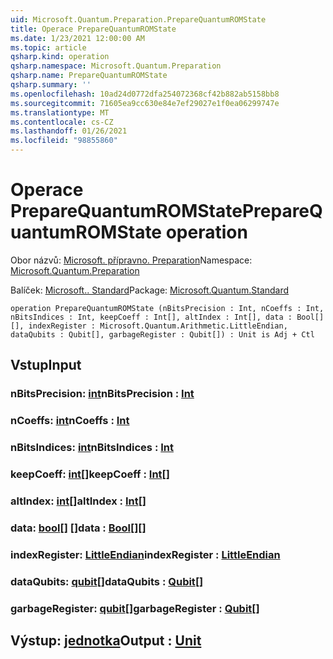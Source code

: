 ```yaml
---
uid: Microsoft.Quantum.Preparation.PrepareQuantumROMState
title: Operace PrepareQuantumROMState
ms.date: 1/23/2021 12:00:00 AM
ms.topic: article
qsharp.kind: operation
qsharp.namespace: Microsoft.Quantum.Preparation
qsharp.name: PrepareQuantumROMState
qsharp.summary: ''
ms.openlocfilehash: 10ad24d0772dfa254072368cf42b882ab5158bb8
ms.sourcegitcommit: 71605ea9cc630e84e7ef29027e1f0ea06299747e
ms.translationtype: MT
ms.contentlocale: cs-CZ
ms.lasthandoff: 01/26/2021
ms.locfileid: "98855860"
---
```

# <a name="preparequantumromstate-operation"></a><span data-ttu-id="f54b3-102">Operace PrepareQuantumROMState</span><span class="sxs-lookup"><span data-stu-id="f54b3-102">PrepareQuantumROMState operation</span></span>

<span data-ttu-id="f54b3-103">Obor názvů: [Microsoft. přípravno. Preparation](xref:Microsoft.Quantum.Preparation)</span><span class="sxs-lookup"><span data-stu-id="f54b3-103">Namespace: [Microsoft.Quantum.Preparation](xref:Microsoft.Quantum.Preparation)</span></span>

<span data-ttu-id="f54b3-104">Balíček: [Microsoft.. Standard](https://nuget.org/packages/Microsoft.Quantum.Standard)</span><span class="sxs-lookup"><span data-stu-id="f54b3-104">Package: [Microsoft.Quantum.Standard](https://nuget.org/packages/Microsoft.Quantum.Standard)</span></span>




```qsharp
operation PrepareQuantumROMState (nBitsPrecision : Int, nCoeffs : Int, nBitsIndices : Int, keepCoeff : Int[], altIndex : Int[], data : Bool[][], indexRegister : Microsoft.Quantum.Arithmetic.LittleEndian, dataQubits : Qubit[], garbageRegister : Qubit[]) : Unit is Adj + Ctl
```


## <a name="input"></a><span data-ttu-id="f54b3-105">Vstup</span><span class="sxs-lookup"><span data-stu-id="f54b3-105">Input</span></span>

### <a name="nbitsprecision--int"></a><span data-ttu-id="f54b3-106">nBitsPrecision: [int](xref:microsoft.quantum.lang-ref.int)</span><span class="sxs-lookup"><span data-stu-id="f54b3-106">nBitsPrecision : [Int](xref:microsoft.quantum.lang-ref.int)</span></span>




### <a name="ncoeffs--int"></a><span data-ttu-id="f54b3-107">nCoeffs: [int](xref:microsoft.quantum.lang-ref.int)</span><span class="sxs-lookup"><span data-stu-id="f54b3-107">nCoeffs : [Int](xref:microsoft.quantum.lang-ref.int)</span></span>




### <a name="nbitsindices--int"></a><span data-ttu-id="f54b3-108">nBitsIndices: [int](xref:microsoft.quantum.lang-ref.int)</span><span class="sxs-lookup"><span data-stu-id="f54b3-108">nBitsIndices : [Int](xref:microsoft.quantum.lang-ref.int)</span></span>




### <a name="keepcoeff--int"></a><span data-ttu-id="f54b3-109">keepCoeff: [int](xref:microsoft.quantum.lang-ref.int)[]</span><span class="sxs-lookup"><span data-stu-id="f54b3-109">keepCoeff : [Int](xref:microsoft.quantum.lang-ref.int)[]</span></span>




### <a name="altindex--int"></a><span data-ttu-id="f54b3-110">altIndex: [int](xref:microsoft.quantum.lang-ref.int)[]</span><span class="sxs-lookup"><span data-stu-id="f54b3-110">altIndex : [Int](xref:microsoft.quantum.lang-ref.int)[]</span></span>




### <a name="data--bool"></a><span data-ttu-id="f54b3-111">data: [bool](xref:microsoft.quantum.lang-ref.bool)[] []</span><span class="sxs-lookup"><span data-stu-id="f54b3-111">data : [Bool](xref:microsoft.quantum.lang-ref.bool)[][]</span></span>




### <a name="indexregister--littleendian"></a><span data-ttu-id="f54b3-112">indexRegister: [LittleEndian](xref:Microsoft.Quantum.Arithmetic.LittleEndian)</span><span class="sxs-lookup"><span data-stu-id="f54b3-112">indexRegister : [LittleEndian](xref:Microsoft.Quantum.Arithmetic.LittleEndian)</span></span>




### <a name="dataqubits--qubit"></a><span data-ttu-id="f54b3-113">dataQubits: [qubit](xref:microsoft.quantum.lang-ref.qubit)[]</span><span class="sxs-lookup"><span data-stu-id="f54b3-113">dataQubits : [Qubit](xref:microsoft.quantum.lang-ref.qubit)[]</span></span>




### <a name="garbageregister--qubit"></a><span data-ttu-id="f54b3-114">garbageRegister: [qubit](xref:microsoft.quantum.lang-ref.qubit)[]</span><span class="sxs-lookup"><span data-stu-id="f54b3-114">garbageRegister : [Qubit](xref:microsoft.quantum.lang-ref.qubit)[]</span></span>





## <a name="output--unit"></a><span data-ttu-id="f54b3-115">Výstup: [jednotka](xref:microsoft.quantum.lang-ref.unit)</span><span class="sxs-lookup"><span data-stu-id="f54b3-115">Output : [Unit](xref:microsoft.quantum.lang-ref.unit)</span></span>

